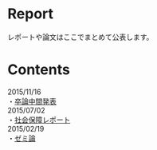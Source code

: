 # Report
レポートや論文はここでまとめて公表します。

# Contents
2015/11/16  
・[卒論中間発表](http://nbviewer.ipython.org/github/ogaway/Report/blob/master/Grad/Grad1116.pdf)  
2015/07/02  
・[社会保障レポート](https://github.com/ogaway/Report/blob/master/SocialSecurity/%E7%A4%BE%E4%BC%9A%E4%BF%9D%E9%9A%9C7:1.pdf)  
2015/02/19  
・[ゼミ論](http://nbviewer.ipython.org/github/ogaway/Report/blob/master/ZemiThesis/zemithesis20150219.pdf)  
